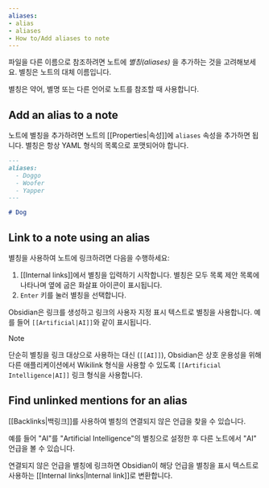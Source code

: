 ```yaml
---
aliases: 
- alias
- aliases
- How to/Add aliases to note
---
```


파일을 다른 이름으로 참조하려면 노트에 _별칭(aliases)_ 을 추가하는 것을 고려해보세요. 별칭은 노트의 대체 이름입니다.

별칭은 약어, 별명 또는 다른 언어로 노트를 참조할 때 사용합니다.

## Add an alias to a note

노트에 별칭을 추가하려면 노트의 [[Properties|속성]]에 `aliases` 속성을 추가하면 됩니다. 별칭은 항상 YAML 형식의 목록으로 포맷되어야 합니다.

```md
---
aliases:
  - Doggo
  - Woofer
  - Yapper
---

# Dog
```

## Link to a note using an alias

별칭을 사용하여 노트에 링크하려면 다음을 수행하세요:

1. [[Internal links]]에서 별칭을 입력하기 시작합니다. 별칭은 모두 목록 제안 목록에 나타나며 옆에 굽은 화살표 아이콘이 표시됩니다.
2. `Enter` 키를 눌러 별칭을 선택합니다.

Obsidian은 링크를 생성하고 링크의 사용자 지정 표시 텍스트로 별칭을 사용합니다. 예를 들어 `[[Artificial|AI]]`와 같이 표시됩니다.

> [!note]
> 단순히 별칭을 링크 대상으로 사용하는 대신 (`[[AI]]`), Obsidian은 상호 운용성을 위해 다른 애플리케이션에서 Wikilink 형식을 사용할 수 있도록 `[[Artificial Intelligence|AI]]` 링크 형식을 사용합니다.

## Find unlinked mentions for an alias

[[Backlinks|백링크]]를 사용하여 별칭의 연결되지 않은 언급을 찾을 수 있습니다.

예를 들어 "AI"를 "Artificial Intelligence"의 별칭으로 설정한 후 다른 노트에서 "AI" 언급을 볼 수 있습니다.

연결되지 않은 언급을 별칭에 링크하면 Obsidian이 해당 언급을 별칭을 표시 텍스트로 사용하는 [[Internal links|Internal link]]로 변환합니다.

